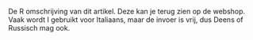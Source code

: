 De R omschrijving van dit artikel. Deze kan je terug zien op de webshop. Vaak wordt I gebruikt voor Italiaans, maar de invoer is vrij, dus Deens of Russisch mag ook.